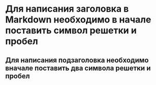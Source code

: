 # Для написания заголовка в Markdown необходимо в начале поставить символ решетки и пробел
## Для написания подзаголовка необходимо вначале поставить два символа решетки и пробел
